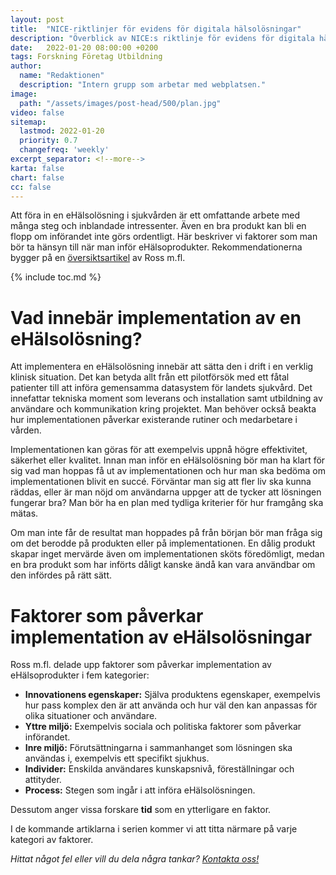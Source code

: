 ```yaml
---
layout: post
title:  "NICE-riktlinjer för evidens för digitala hälsolösningar"
description: "Överblick av NICE:s riktlinje för evidens för digitala hälsolösningar"
date:   2022-01-20 08:00:00 +0200
tags: Forskning Företag Utbildning 
author:
  name: "Redaktionen"
  description: "Intern grupp som arbetar med webplatsen."
image:
  path: "/assets/images/post-head/500/plan.jpg"
video: false
sitemap:
  lastmod: 2022-01-20
  priority: 0.7
  changefreq: 'weekly'
excerpt_separator: <!--more-->
karta: false
chart: false
cc: false
---
```


Att föra in en eHälsolösning i sjukvården är ett omfattande arbete med många steg och inblandade intressenter. Även en bra produkt kan bli en flopp om införandet inte görs ordentligt. Här beskriver vi faktorer som man bör ta hänsyn till när man inför eHälsoprodukter. Rekommendationerna bygger på en [översiktsartikel](https://implementationscience.biomedcentral.com/articles/10.1186/s13012-016-0510-7) av Ross m.fl. 

<!--more-->

{% include toc.md %}

# Vad innebär implementation av en eHälsolösning?
Att implementera en eHälsolösning innebär att sätta den i drift i en verklig klinisk situation. Det kan betyda allt från ett pilotförsök med ett fåtal patienter till att införa gemensamma datasystem för landets sjukvård. Det innefattar tekniska moment som leverans och installation samt utbildning av användare och kommunikation kring projektet. Man behöver också beakta hur implementationen påverkar existerande rutiner och medarbetare i vården.

Implementationen kan göras för att exempelvis uppnå högre effektivitet, säkerhet eller kvalitet. Innan man inför en eHälsolösning bör man ha klart för sig vad man hoppas få ut av implementationen och hur man ska bedöma om implementationen blivit en succé. Förväntar man sig att fler liv ska kunna räddas, eller är man nöjd om användarna uppger att de tycker att lösningen fungerar bra? Man bör ha en plan med tydliga kriterier för hur framgång ska mätas.

Om man inte får de resultat man hoppades på från början bör man fråga sig om det berodde på produkten eller på implementationen. En dålig produkt skapar inget mervärde även om implementationen sköts föredömligt, medan en bra produkt som har införts dåligt kanske ändå kan vara användbar om den infördes på rätt sätt.

# Faktorer som påverkar implementation av eHälsolösningar
Ross m.fl. delade upp faktorer som påverkar implementation av eHälsoprodukter i fem kategorier:

* **Innovationens egenskaper:** Själva produktens egenskaper, exempelvis hur pass komplex den är att använda och hur väl den kan anpassas för olika situationer och användare.
* **Yttre miljö:** Exempelvis sociala och politiska faktorer som påverkar införandet.
* **Inre miljö:** Förutsättningarna i sammanhanget som lösningen ska användas i, exempelvis ett specifikt sjukhus.
* **Individer:** Enskilda användares kunskapsnivå, föreställningar och attityder.
* **Process:** Stegen som ingår i att införa eHälsolösningen.

Dessutom anger vissa forskare __tid__ som en ytterligare en faktor.

I de kommande artiklarna i serien kommer vi att titta närmare på varje kategori av faktorer.


_Hittat något fel eller vill du dela några tankar? [Kontakta oss!](/index.html#form-message)_